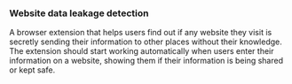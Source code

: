 ### Website data leakage detection

A browser extension that helps users find out if any website they visit is secretly sending
their information to other places without their knowledge. The extension should start working
automatically when users enter their information on a website, showing them if their information is
being shared or kept safe.
